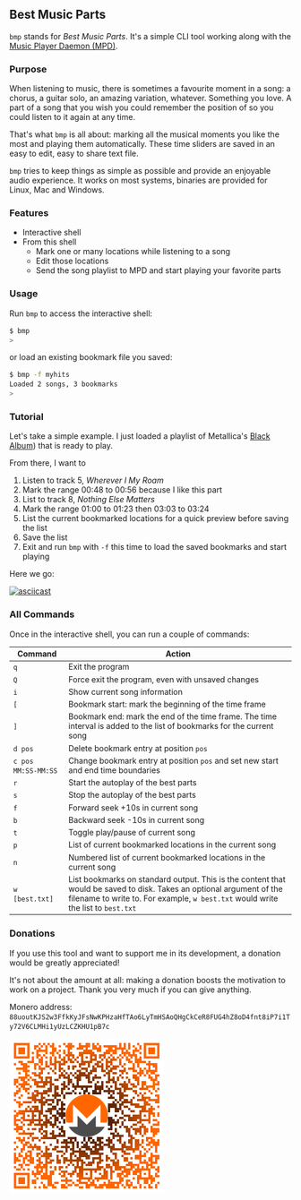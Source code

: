 ## Best Music Parts

`bmp` stands for *Best Music Parts*. It's a simple CLI tool working along with the [Music Player Daemon (MPD)](https://www.musicpd.org/).

### Purpose

When listening to music, there is sometimes a favourite moment in a song: a chorus, a guitar solo, an amazing variation, whatever. Something you love. A part of a song that you wish you could remember the position of so you could listen to it again at any time.

That's what `bmp` is all about: marking all the musical moments you like the most and playing them automatically. These time sliders are saved in an easy to edit, easy to share text file.

`bmp` tries to keep things as simple as possible and provide an enjoyable audio experience. It works on most systems, binaries are provided for Linux, Mac and Windows.

### Features

- Interactive shell
- From this shell
  - Mark one or many locations while listening to a song
  - Edit those locations
  - Send the song playlist to MPD and start playing your favorite parts

### Usage

Run `bmp` to access the interactive shell:
```bash
$ bmp
>
```

or load an existing bookmark file you saved:
```bash
$ bmp -f myhits
Loaded 2 songs, 3 bookmarks
>
```

### Tutorial

Let's take a simple example. I just loaded a playlist of Metallica's [Black Album](https://www.youtube.com/watch?v=DtJzRErAJ3Q&list=PLokAorcvoBv9LAxeK6xwqn3rSEEMhGfGr)) that is ready to play.

From there, I want to

1. Listen to track 5, *Wherever I My Roam*
2. Mark the range 00:48 to 00:56 because I like this part
3. List to track 8, *Nothing Else Matters*
4. Mark the range 01:00 to 01:23 then 03:03 to 03:24
5. List the current bookmarked locations for a quick preview before saving the list
6. Save the list
7. Exit and run `bmp` with `-f` this time to load the saved bookmarks and start playing

Here we go:

[![asciicast](https://asciinema.org/a/3Jn1kVJ7MXORbhjqPRBaHajHt.svg)](https://asciinema.org/a/3Jn1kVJ7MXORbhjqPRBaHajHt)

### All Commands

Once in the interactive shell, you can run a couple of commands:

**Command**|**Action**
---|---
`q`|Exit the program
`Q`|Force exit the program, even with unsaved changes
`i`|Show current song information
`[`|Bookmark start: mark the beginning of the time frame
`]`|Bookmark end: mark the end of the time frame. The time interval is added to the list of bookmarks for the current song
`d pos`|Delete bookmark entry at position `pos`
`c pos MM:SS-MM:SS`|Change bookmark entry at position `pos` and set new start and end time boundaries
`r`|Start the autoplay of the best parts
`s`|Stop the autoplay of the best parts
`f`|Forward seek +10s in current song
`b`|Backward seek -10s in current song
`t`|Toggle play/pause of current song
`p`|List of current bookmarked locations in the current song
`n`|Numbered list of current bookmarked locations in the current song
`w [best.txt]`|List bookmarks on standard output. This is the content that would be saved to disk. Takes an optional argument of the filename to write to. For example, `w best.txt` would write the list to `best.txt`

### Donations

If you use this tool and want to support me in its development, a donation would be greatly appreciated!

It's not about the amount at all: making a donation boosts the motivation to work on a project. Thank you very much if you can give anything.

Monero address: `88uoutKJS2w3FfkKyJFsNwKPHzaHfTAo6LyTmHSAoQHgCkCeR8FUG4hZ8oD4fnt8iP7i1Ty72V6CLMHi1yUzLCZKHU1pB7c`

![My monero address](res/qr-donate.png)

